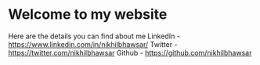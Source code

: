 # Welcome to my website
Here are the details you can find about me
LinkedIn - https://www.linkedin.com/in/nikhilbhawsar/
Twitter - https://twitter.com/nikhilbhawsar
Github - https://github.com/nikhilbhawsar
